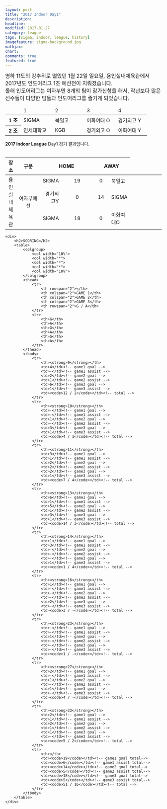 ```yaml
---
layout: post
title: "2017 Indoor Day1"
description: 
headline: 
modified: 2017-01-27
category: league
tags: [sigma, indoor, league, history]
imagefeature: sigma-background.jpg
mathjax: 
chart: 
comments: true
featured: true
---
```

<div>
    <div style="display: inline;">
        <big>
        영하 11도의 강추위로 떨었던 1월 22일 일요일, 용인실내체육관에서 2017년도 인도어리그 1조 예선전이 치뤄졌습니다.<br>
        올해 인도어리그는 여자부만 8개의 팀이 참가신청을 해서, 작년보다 많은 선수들이 다양한 팀들과 인도어리그를 즐기게 되었습니다.<br>
        </big>
    </div>
    <div>
        <table style="vertical-align: left: 0px;">
            <colgroup>
                <col width="10%">
                <col width="20%">
                <col width="20%">
                <col width="20%">
                <col width="20%">
            </colgroup>
            <tbody>
                <thead>
                    <tr>
                        <td></td>                
                        <td>1</td>                
                        <td>2</td>                
                        <td>3</td>                
                        <td>4</td>                
                    </tr>
                </thead>
                <tbody>
                    <tr>
                        <th style="text-align: center;">1 조</th>
                        <td>SIGMA</td>
                        <td>북일고</td>
                        <td>이화여대 O</td>
                        <td>경기외고 Y</td>
                    </tr>
                    <tr>
                        <th style="text-align: center;">2 조</th>
                        <td>연세대학교</td>
                        <td>KGB</td>
                        <td>경기외고 O</td>
                        <td>이화여대 Y</td>
                    </tr>
                </tbody>
            </tbody>
        </table>
    </div>
</div>
<div>
    <div style="display: inline;">
        <strong>2017 Indoor League</strong> Day1 경기 결과입니다.
        <table>
            <colgroup>
                <col width="7%">
                <col width="15%">
                <col width="12%">
                <col width="20%">
                <col width="10%">
                <col width="10%">
                <col width="20%">
            </colgroup>
            <thead>
                <tr>
                    <th style="text-align: center;">장소</th>
                    <th style="text-align: center;">구분</th>
                    <th style="text-align: center;" colspan="2">HOME</th>
                    <th style="text-align: center;" colspan="2">AWAY</th>
                </tr>
            </thead>
            <tbody>
                <tr>
                    <td rowspan="3" style="text-align: center;">용인실내체육관</td>
                    <td rowspan="6" style="text-align: center;">여자부예선</td>
                    <td style="text-align: right;">SIGMA</td>
                    <td style="text-align: center;">19</td>
                    <td style="text-align: center;">0</td>
                    <td>북일고</td>
                </tr>
                <tr>
                    <td style="text-align: right;">경기외고Y</td>
                    <td style="text-align: center;">0</td>
                    <td style="text-align: center;">14</td>
                    <td>SIGMA</td>
                </tr>
                <tr>
                    <td style="text-align: right;">SIGMA</td>
                    <td style="text-align: center;">18</td>
                    <td style="text-align: center;">0</td>
                    <td>이화여대O</td>
                </tr>
            </tbody>
        </table>
    </div>

    <div>
        <h2>SCORING</h2>
        <table>
            <colgroup>
                <col width="10%">
                <col width="*">
                <col width="*">
                <col width="*">
                <col width="10%">
            </colgroup>
            <thead>
                <tr>
                    <th rowspan="2"></th>
                    <th colspan="2">GAME 1</th>
                    <th colspan="2">GAME 2</th>
                    <th colspan="2">GAME 3</th>
                    <th rowspan="2">G / A</th>
                </tr>
                <tr>
                    <th>G</th>
                    <th>A</th>
                    <th>G</th>
                    <th>A</th>
                    <th>G</th>
                    <th>A</th>
                </tr>
            </thead>
            <tbody>
                <tr>
                    <th><strong>9</strong></th>
                    <td>4</td><!-- game1 goal -->
                    <td>-</td><!-- game1 assist -->
                    <td>2</td><!-- game2 goal -->
                    <td>1</td><!-- game2 assist -->
                    <td>6</td><!-- game3 goal -->
                    <td>1</td><!-- game3 assist -->
                    <td><code>12 / 2</code></td><!-- total -->
                </tr>
                <tr>
                    <th><strong>10</strong></th>
                    <td>-</td><!-- game1 goal -->
                    <td>-</td><!-- game1 assist -->
                    <td>1</td><!-- game2 goal -->
                    <td>-</td><!-- game2 assist -->
                    <td>3</td><!-- game3 goal -->
                    <td>1</td><!-- game3 assist -->
                    <td><code>4 / 1</code></td><!-- total -->
                </tr>
                <tr>
                    <th><strong>11</strong></th>
                    <td>3</td><!-- game1 goal -->
                    <td>1</td><!-- game1 assist -->
                    <td>2</td><!-- game2 goal -->
                    <td>2</td><!-- game2 assist -->
                    <td>2</td><!-- game3 goal -->
                    <td>1</td><!-- game3 assist -->
                    <td><code>7 / 4</code></td><!-- total -->
                </tr>
                <tr>
                    <th><strong>13</strong></th>
                    <td>6</td><!-- game1 goal -->
                    <td>1</td><!-- game1 assist -->
                    <td>5</td><!-- game2 goal -->
                    <td>1</td><!-- game2 assist -->
                    <td>3</td><!-- game3 goal -->
                    <td>1</td><!-- game3 assist -->
                    <td><code>14 / 3</code></td><!-- total -->
                </tr>
                <tr>
                    <th><strong>14</strong></th>
                    <td>1</td><!-- game1 goal -->
                    <td>3</td><!-- game1 assist -->
                    <td>-</td><!-- game2 goal -->
                    <td>-</td><!-- game2 assist -->
                    <td>-</td><!-- game3 goal -->
                    <td>1</td><!-- game3 assist -->
                    <td><code>1 / 4</code></td><!-- total -->
                </tr>
                <tr>
                    <th><strong>16</strong></th>
                    <td>1</td><!-- game1 goal -->
                    <td>-</td><!-- game1 assist -->
                    <td>-</td><!-- game2 goal -->
                    <td>-</td><!-- game2 assist -->
                    <td>2</td><!-- game3 goal -->
                    <td>-</td><!-- game3 assist -->
                    <td><code>3 / -</code></td><!-- total -->
                </tr>
                <tr>
                    <th><strong>23</strong></th>
                    <td>-</td><!-- game1 goal -->
                    <td>-</td><!-- game1 assist -->
                    <td>1</td><!-- game2 goal -->
                    <td>-</td><!-- game2 assist -->
                    <td>-</td><!-- game3 goal -->
                    <td>-</td><!-- game3 assist -->
                    <td><code>1 / -</code></td><!-- total -->
                </tr>
                <tr>
                    <th><strong>27</strong></th>
                    <td>2</td><!-- game1 goal -->
                    <td>-</td><!-- game1 assist -->
                    <td>1</td><!-- game2 goal -->
                    <td>-</td><!-- game2 assist -->
                    <td>1</td><!-- game3 goal -->
                    <td>-</td><!-- game3 assist -->
                    <td><code>4 / -</code></td><!-- total -->
                </tr>
                <tr>
                    <th><strong>33</strong></th>
                    <td>2</td><!-- game1 goal -->
                    <td>1</td><!-- game1 assist -->
                    <td>2</td><!-- game2 goal -->
                    <td>1</td><!-- game2 assist -->
                    <td>1</td><!-- game3 goal -->
                    <td>-</td><!-- game3 assist -->
                    <td><code>5 / 2</code></td><!-- total -->
                </tr>
                <tr>
                    <th></th>
                    <td><code>19</code></td><!-- game1 goal total-->
                    <td><code>6</code></td><!-- game1 assist total-->
                    <td><code>14</code></td><!-- game2 goal total-->
                    <td><code>5</code></td><!-- game2 assist total-->
                    <td><code>18</code></td><!-- game3 goal total-->
                    <td><code>5</code></td><!-- game3 assist total-->
                    <td><code>51 / 16</code></td><!-- total -->
                </tr>
            </tbody>
        </table>
    </div>
</div>
